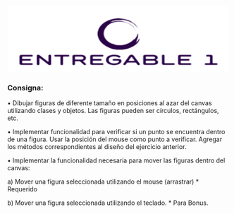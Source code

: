 <p align="center"><img src="https://raw.githubusercontent.com/Faus20/Interfaces---Entregable-1/main/imgs/logo.png" width="500" height="150"/></p>
<h3 align="left">Consigna:</h3>
<p align="left">• Dibujar figuras de diferente tamaño en posiciones al azar del canvas utilizando
clases y objetos. Las figuras pueden ser círculos, rectángulos, etc.</p>
<p align="left">• Implementar funcionalidad para verificar si un punto se encuentra dentro de una
figura. Usar la posición del mouse como punto a verificar. Agregar los métodos
correspondientes al diseño del ejercicio anterior.</p>
<p align="left">• Implementar la funcionalidad necesaria para mover las figuras dentro del canvas:</p>

 <p align="left"> a) Mover una figura seleccionada utilizando el mouse (arrastrar) * Requerido </p>
<p align="left"> b) Mover una figura seleccionada utilizando el teclado. * Para Bonus.</p>
